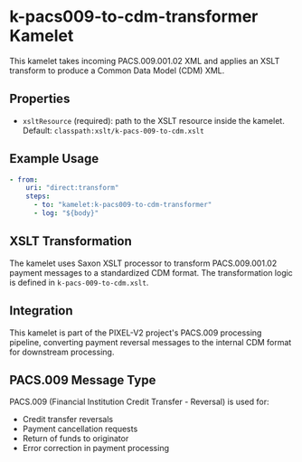 # k-pacs009-to-cdm-transformer Kamelet

This kamelet takes incoming PACS.009.001.02 XML and applies an XSLT transform to produce a Common Data Model (CDM) XML.

## Properties

- `xsltResource` (required): path to the XSLT resource inside the kamelet. Default: `classpath:xslt/k-pacs-009-to-cdm.xslt`

## Example Usage

```yaml
- from:
    uri: "direct:transform"
    steps:
      - to: "kamelet:k-pacs009-to-cdm-transformer"
      - log: "${body}"
```

## XSLT Transformation

The kamelet uses Saxon XSLT processor to transform PACS.009.001.02 payment messages to a standardized CDM format. The transformation logic is defined in `k-pacs-009-to-cdm.xslt`.

## Integration

This kamelet is part of the PIXEL-V2 project's PACS.009 processing pipeline, converting payment reversal messages to the internal CDM format for downstream processing.

## PACS.009 Message Type

PACS.009 (Financial Institution Credit Transfer - Reversal) is used for:

- Credit transfer reversals
- Payment cancellation requests
- Return of funds to originator
- Error correction in payment processing
